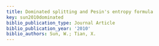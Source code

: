 ```yaml
---
title: Dominated splitting and Pesin's entropy formula
key: sun2010dominated
biblio_publication_type: Journal Article
biblio_publication_year: '2010'
biblio_authors: Sun, W.; Tian, X.
---
```

